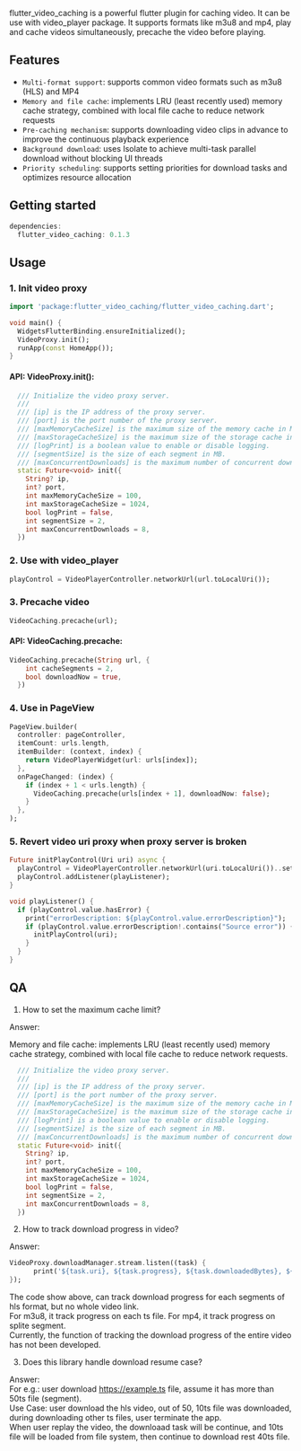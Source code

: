 flutter_video_caching is a powerful flutter plugin for caching video. It can be use with
video_player package. It supports formats like m3u8 and mp4, play and cache videos simultaneously,
precache the video before playing.

## Features

+ `Multi-format support`: supports common video formats such as m3u8 (HLS) and MP4
+ `Memory and file cache`: implements LRU (least recently used) memory cache strategy, combined with
  local file cache to reduce network requests
+ `Pre-caching mechanism`: supports downloading video clips in advance to improve the continuous
  playback experience
+ `Background download`: uses Isolate to achieve multi-task parallel download without blocking UI
  threads
+ `Priority scheduling`: supports setting priorities for download tasks and optimizes resource
  allocation

## Getting started

``` dart
dependencies:
  flutter_video_caching: 0.1.3
```

## Usage

### 1. Init video proxy

``` dart
import 'package:flutter_video_caching/flutter_video_caching.dart';

void main() {
  WidgetsFlutterBinding.ensureInitialized();
  VideoProxy.init();
  runApp(const HomeApp());
}
```

#### API: VideoProxy.init():

``` dart
  /// Initialize the video proxy server.
  ///
  /// [ip] is the IP address of the proxy server.
  /// [port] is the port number of the proxy server.
  /// [maxMemoryCacheSize] is the maximum size of the memory cache in MB.
  /// [maxStorageCacheSize] is the maximum size of the storage cache in MB.
  /// [logPrint] is a boolean value to enable or disable logging.
  /// [segmentSize] is the size of each segment in MB.
  /// [maxConcurrentDownloads] is the maximum number of concurrent downloads.
  static Future<void> init({
    String? ip,
    int? port,
    int maxMemoryCacheSize = 100,
    int maxStorageCacheSize = 1024,
    bool logPrint = false,
    int segmentSize = 2,
    int maxConcurrentDownloads = 8,
  })

```


### 2. Use with video_player

``` dart
playControl = VideoPlayerController.networkUrl(url.toLocalUri());
```

### 3. Precache video

``` dart
VideoCaching.precache(url);
```

#### API: VideoCaching.precache:

``` dart
VideoCaching.precache(String url, {
    int cacheSegments = 2,
    bool downloadNow = true,
  })
```

### 4. Use in PageView

``` dart
PageView.builder(
  controller: pageController,
  itemCount: urls.length,
  itemBuilder: (context, index) {
    return VideoPlayerWidget(url: urls[index]);
  },
  onPageChanged: (index) {
    if (index + 1 < urls.length) {
      VideoCaching.precache(urls[index + 1], downloadNow: false);
    }
  },
);
```

### 5. Revert video uri proxy when proxy server is broken

``` dart
Future initPlayControl(Uri uri) async {
  playControl = VideoPlayerController.networkUrl(uri.toLocalUri())..setLooping(true);
  playControl.addListener(playListener);
}

void playListener() {
  if (playControl.value.hasError) {
    print("errorDescription: ${playControl.value.errorDescription}");
    if (playControl.value.errorDescription!.contains("Source error")) {
      initPlayControl(uri);
    }
  }
}
```

## QA

1. How to set the maximum cache limit?

Answer: 

Memory and file cache: implements LRU (least recently used) memory cache strategy, combined with local file cache to reduce network requests.

```dart
  /// Initialize the video proxy server.
  ///
  /// [ip] is the IP address of the proxy server.
  /// [port] is the port number of the proxy server.
  /// [maxMemoryCacheSize] is the maximum size of the memory cache in MB.
  /// [maxStorageCacheSize] is the maximum size of the storage cache in MB.
  /// [logPrint] is a boolean value to enable or disable logging.
  /// [segmentSize] is the size of each segment in MB.
  /// [maxConcurrentDownloads] is the maximum number of concurrent downloads.
  static Future<void> init({
    String? ip,
    int? port,
    int maxMemoryCacheSize = 100,
    int maxStorageCacheSize = 1024,
    bool logPrint = false,
    int segmentSize = 2,
    int maxConcurrentDownloads = 8,
  })
```

2. How to track download progress in video?

Answer: <br>
```dart
VideoProxy.downloadManager.stream.listen((task) {
      print('${task.uri}, ${task.progress}, ${task.downloadedBytes}, ${task.totalBytes}');
});
```
The code show above, can track download progress for each segments of hls format, but no whole video link.<br>
For m3u8, it track progress on each ts file. For mp4, it track progress on splite segment.<br>
Currently, the function of tracking the download progress of the entire video has not been developed.<br>

3. Does this library handle download resume case?

Answer: <br>
For e.g.: user download https://example.ts file, assume it has more than 50ts file (segment).<br>
Use Case: user download the hls video, out of 50, 10ts file was downloaded, during downloading other ts files, user terminate the app.<br>
When user replay the video, the downloaad task will be continue, and 10ts file will be loaded from file system, then continue to download rest 40ts file.<br>

